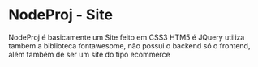 # NodeProj - Site
 NodeProj é basicamente um Site feito em CSS3 HTM5 é JQuery utiliza tambem a biblioteca fontawesome, não possui o backend só o frontend,  além também de ser um site do tipo ecommerce
